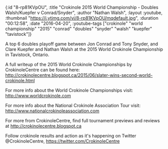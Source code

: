{:id "8-rp81KVpOU",
 :title
 "Crokinole 2015 World Championship - Doubles Walsh/Kuepfer v Conrad/Snyder",
 :author "Nathan Walsh",
 :layout :youtube,
 :thumbnail "https://i.ytimg.com/vi/8-rp81KVpOU/mqdefault.jpg",
 :duration "00:12:58",
 :date "2016-04-20",
 :youtube-tags
 ["crokinole"
  "world championship"
  "2015"
  "conrad"
  "doubles"
  "snyder"
  "walsh"
  "kuepfer"
  "tavistock"]}


A top 6 doubles playoff game between Jon Conrad and Tony Snyder, and Clare Kuepfer and Nathan Walsh at the 2015 World Crokinole Championship in Tavistock, Ontario.

A full writeup of the 2015 World Crokinole Championships by CrokinoleCentre can be found here: http://crokinolecentre.blogspot.ca/2015/06/slater-wins-second-world-crokinole.html

For more info about the World Crokinole Championships visit: http://www.worldcrokinole.com

For more info about the National Crokinole Association Tour visit: http://www.nationalcrokinoleassociation.com

For more from CrokinoleCentre, find full tournament previews and reviews at http://crokinolecentre.blogspot.ca

Follow crokinole results and action as it's happening on Twitter @CrokinoleCentre, https://twitter.com/CrokinoleCentre
